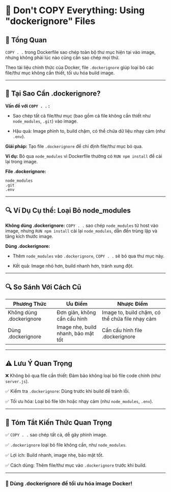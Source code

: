 # 📝 Don't COPY Everything: Using "dockerignore" Files

## 📌 Tổng Quan

`COPY . .` trong Dockerfile sao chép toàn bộ thư mục hiện tại vào image, nhưng không phải lúc nào cũng cần sao chép mọi thứ.

Theo tài liệu chính thức của Docker, file `.dockerignore` giúp loại bỏ các file/thư mục không cần thiết, tối ưu hóa build image.

---

## 🚀 Tại Sao Cần .dockerignore?

**Vấn đề với `COPY . .` :**  

- Sao chép tất cả file/thư mục (bao gồm cả file không cần thiết như `node_modules`, `.git`) vào image.

- Hậu quả: Image phình to, build chậm, có thể chứa dữ liệu nhạy cảm (như `.env`).

**Giải pháp:** Tạo file `.dockerignore` để chỉ định file/thư mục bỏ qua.

**Ví dụ:** Bỏ qua `node_modules` vì Dockerfile thường có `RUN npm install` để cài lại trong image.

**File .dockerignore:**

```
node_modules
.git
.env
```

---

## 🔍 Ví Dụ Cụ thể: Loại Bỏ node_modules

**Không dùng .dockerignore:** `COPY . .` sao chép `node_modules` từ host vào image, nhưng `RUN npm install` cài lại `node_modules`, dẫn đến trùng lặp và tăng kích thước image.

**Dùng .dockerignore:**

- Thêm `node_modules` vào `.dockerignore`, `COPY . .` sẽ bỏ qua thư mục này.

- Kết quả: Image nhỏ hơn, build nhanh hơn, tránh xung đột.

---

## 🔍 So Sánh Với Cách Cũ

| Phương Thức           | Ưu Điểm                        | Nhược Điểm                                 |
|-----------------------|--------------------------------|--------------------------------------------|
| Không dùng .dockerignore | Đơn giản, không cần cấu hình  | Image to, build chậm, có thể chứa file nhạy cảm |
| Dùng .dockerignore    | Image nhẹ, build nhanh, bảo mật tốt | Cần cấu hình file .dockerignore           |

---

## ⚠️ Lưu Ý Quan Trọng

❌ Không bỏ qua file cần thiết: Đảm bảo không loại bỏ file code chính (như `server.js`).

✅ Kiểm tra `.dockerignore`: Dùng trước khi build để tránh lỗi.

✅ Tối ưu hóa: Loại bỏ file lớn hoặc nhạy cảm (như `node_modules`, `.env`).

---

## 📌 Tóm Tắt Kiến Thức Quan Trọng

✅ `COPY . .` sao chép tất cả, dễ gây phình image.

✅ `.dockerignore` loại bỏ file không cần, như `node_modules`.

✅ Lợi ích: Build nhanh, image nhẹ, bảo mật tốt.

✅ Cách dùng: Thêm file/thư mục vào `.dockerignore` trước khi build.

---

### 🚀 Dùng .dockerignore để tối ưu hóa image Docker!
